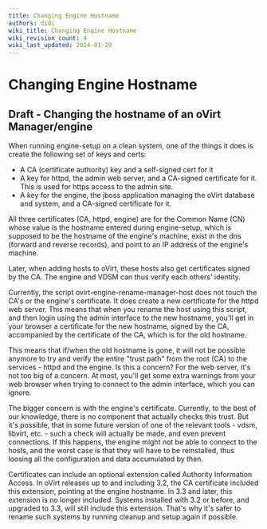 ```yaml
---
title: Changing Engine Hostname
authors: didi
wiki_title: Changing Engine Hostname
wiki_revision_count: 4
wiki_last_updated: 2014-01-29
---
```


# Changing Engine Hostname

## Draft - Changing the hostname of an oVirt Manager/engine

When running engine-setup on a clean system, one of the things it does is create the following set of keys and certs:

*   A CA (certificate authority) key and a self-signed cert for it
*   A key for httpd, the admin web server, and a CA-signed certificate for it. This is used for https access to the admin site.
*   A key for the engine, the jboss application managing the oVirt database and system, and a CA-signed certificate for it.

All three certificates (CA, httpd, engine) are for the Common Name (CN) whose value is the hostname entered during engine-setup, which is supposed to be the hostname of the engine's machine, exist in the dns (forward and reverse records), and point to an IP address of the engine's machine.

Later, when adding hosts to oVirt, these hosts also get certificates signed by the CA. The engine and VDSM can thus verify each others' identity.

Currently, the script ovirt-engine-rename-manager-host does not touch the CA's or the engine's certificate. It does create a new certificate for the httpd web server. This means that when you rename the host using this script, and then login using the admin interface to the new hostname, you'll get in your browser a certificate for the new hostname, signed by the CA, accompanied by the certificate of the CA, which is for the old hostname.

This means that if/when the old hostname is gone, it will not be possible anymore to try and verify the entire "trust path" from the root (CA) to the services - httpd and the engine. Is this a concern? For the web server, it's not too big of a concern. At most, you'll get some extra warnings from your web browser when trying to connect to the admin interface, which you can ignore.

The bigger concern is with the engine's certificate. Currently, to the best of our knowledge, there is no component that actually checks this trust. But it's possible, that in some future version of one of the relevant tools - vdsm, libvirt, etc. - such a check will actually be made, and even prevent connections. If this happens, the engine might not be able to connect to the hosts, and the worst case is that they will have to be reinstalled, thus loosing all the configuration and data accumulated by then.

Certificates can include an optional extension called Authority Information Access. In oVirt releases up to and including 3.2, the CA certificate included this extension, pointing at the engine hostname. In 3.3 and later, this extension is no longer included. Systems installed with 3.2 or before, and upgraded to 3.3, will still include this extension. That's why it's safer to rename such systems by running cleanup and setup again if possible.

